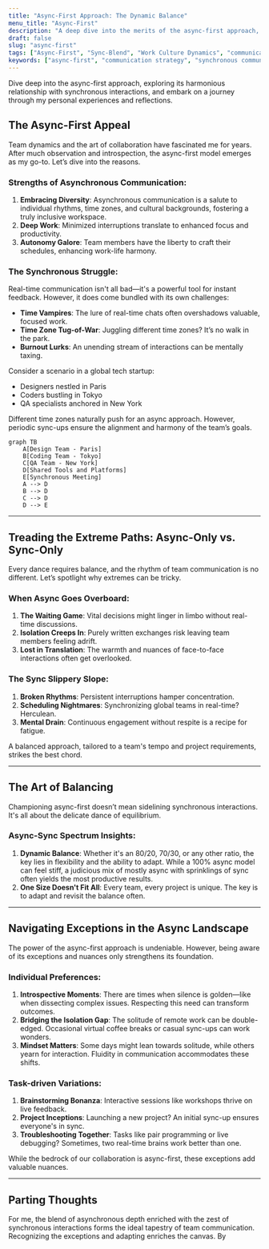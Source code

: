 ```yaml
---
title: "Async-First Approach: The Dynamic Balance"
menu_title: "Async-First"
description: "A deep dive into the merits of the async-first approach, understanding its optimal balance with synchronous interactions, and my personal perspective on achieving the ideal work dynamic."
draft: false
slug: "async-first"
tags: ["Async-First", "Sync-Blend", "Work Culture Dynamics", "communication", "workplace", "productivity", "collaboration", "remote work"]
keywords: ["async-first", "communication strategy", "synchronous communication", "team collaboration", "remote teams", "international collaboration", "workplace efficiency"]
---
```


Dive deep into the async-first approach, exploring its harmonious relationship with synchronous interactions, and embark on a journey through my personal experiences and reflections.

## The Async-First Appeal

Team dynamics and the art of collaboration have fascinated me for years. After much observation and introspection, the async-first model emerges as my go-to. Let’s dive into the reasons.

### Strengths of Asynchronous Communication:

1. **Embracing Diversity**: Asynchronous communication is a salute to individual rhythms, time zones, and cultural backgrounds, fostering a truly inclusive workspace.
2. **Deep Work**: Minimized interruptions translate to enhanced focus and productivity.
3. **Autonomy Galore**: Team members have the liberty to craft their schedules, enhancing work-life harmony.

### The Synchronous Struggle:

Real-time communication isn't all bad—it's a powerful tool for instant feedback. However, it does come bundled with its own challenges:

- **Time Vampires**: The lure of real-time chats often overshadows valuable, focused work.
- **Time Zone Tug-of-War**: Juggling different time zones? It’s no walk in the park.
- **Burnout Lurks**: An unending stream of interactions can be mentally taxing.

Consider a scenario in a global tech startup:

- Designers nestled in Paris
- Coders bustling in Tokyo
- QA specialists anchored in New York

Different time zones naturally push for an async approach. However, periodic sync-ups ensure the alignment and harmony of the team’s goals.

```mermaid
graph TB
    A[Design Team - Paris]
    B[Coding Team - Tokyo]
    C[QA Team - New York]
    D[Shared Tools and Platforms]
    E[Synchronous Meeting]
    A --> D
    B --> D
    C --> D
    D --> E
```

---

## Treading the Extreme Paths: Async-Only vs. Sync-Only

Every dance requires balance, and the rhythm of team communication is no different. Let’s spotlight why extremes can be tricky.

### When Async Goes Overboard:

1. **The Waiting Game**: Vital decisions might linger in limbo without real-time discussions.
2. **Isolation Creeps In**: Purely written exchanges risk leaving team members feeling adrift.
3. **Lost in Translation**: The warmth and nuances of face-to-face interactions often get overlooked.

### The Sync Slippery Slope:

1. **Broken Rhythms**: Persistent interruptions hamper concentration.
2. **Scheduling Nightmares**: Synchronizing global teams in real-time? Herculean.
3. **Mental Drain**: Continuous engagement without respite is a recipe for fatigue.

A balanced approach, tailored to a team's tempo and project requirements, strikes the best chord.

---

## The Art of Balancing

Championing async-first doesn’t mean sidelining synchronous interactions. It's all about the delicate dance of equilibrium.

### Async-Sync Spectrum Insights:

1. **Dynamic Balance**: Whether it's an 80/20, 70/30, or any other ratio, the key lies in flexibility and the ability to adapt. While a 100% async model can feel stiff, a judicious mix of mostly async with sprinklings of sync often yields the most productive results.
2. **One Size Doesn't Fit All**: Every team, every project is unique. The key is to adapt and revisit the balance often.

---

## Navigating Exceptions in the Async Landscape

The power of the async-first approach is undeniable. However, being aware of its exceptions and nuances only strengthens its foundation.

### Individual Preferences:

1. **Introspective Moments**: There are times when silence is golden—like when dissecting complex issues. Respecting this need can transform outcomes.
2. **Bridging the Isolation Gap**: The solitude of remote work can be double-edged. Occasional virtual coffee breaks or casual sync-ups can work wonders.
3. **Mindset Matters**: Some days might lean towards solitude, while others yearn for interaction. Fluidity in communication accommodates these shifts.

### Task-driven Variations:

1. **Brainstorming Bonanza**: Interactive sessions like workshops thrive on live feedback.
2. **Project Inceptions**: Launching a new project? An initial sync-up ensures everyone's in sync.
3. **Troubleshooting Together**: Tasks like pair programming or live debugging? Sometimes, two real-time brains work better than one.

While the bedrock of our collaboration is async-first, these exceptions add valuable nuances.

---

## Parting Thoughts

For me, the blend of asynchronous depth enriched with the zest of synchronous interactions forms the ideal tapestry of team communication. Recognizing the exceptions and adapting enriches the canvas. By
